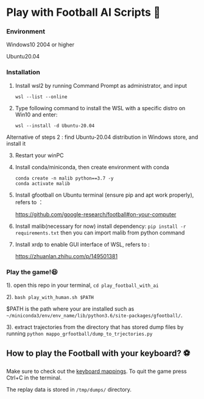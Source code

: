 # Play with Football AI Scripts :notebook_with_decorative_cover:

### Environment 

Windows10 2004 or higher 

Ubuntu20.04 

### Installation

1. Install wsl2 by running Command Prompt as administrator, and input

   `wsl --list --online` 

2. Type following command  to install the WSL with a specific distro on Win10 and enter:

   `wsl --install -d Ubuntu-20.04`

Alternative of steps 2 :  find Ubuntu-20.04 distribution in  Windows store, and install it

3. Restart your winPC

4. Install conda/miniconda, then create environment with conda

   ```shell
   conda create -n malib python==3.7 -y
   conda activate malib
   ```
   
5. Install gfootball on Ubuntu terminal (ensure pip and apt work properly), refers to ：

   https://github.com/google-research/football#on-your-computer

6. Install malib(necessary for now) 
   install dependency: `pip install -r requirements.txt`
   then you can import malib from python command

7. Install xrdp to enable GUI interface of WSL, refers to :

   https://zhuanlan.zhihu.com/p/149501381

### Play the game!:satisfied:

1). open this repo in your terminal, `cd play_football_with_ai`

2). `bash play_with_human.sh $PATH`

   $PATH is the path where your <gfootball environment>  are installed such as `~/miniconda3/env/env_name/lib/python3.6/site-packages/gfootball/`.

3). extract trajectories from the directory that has stored dump files by running `python mappo_grfootball/dump_to_trjectories.py`  

## How to play the Football with your keyboard? :soccer:  

Make sure to check out the [keyboard mappings](https://github.com/google-research/football#keyboard-mappings). To quit the game press Ctrl+C in the terminal.
   
The replay data is stored in `/tmp/dumps/` directory. 
